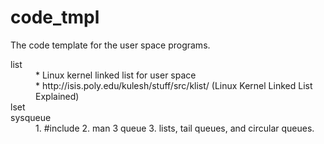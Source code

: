 code_tmpl
======

The code template for the user space programs.

<dl>
  <dt>list</dt>
  <dd>
    * Linux kernel linked list for user space
  </dd>
  <dd>
    * http://isis.poly.edu/kulesh/stuff/src/klist/ (Linux Kernel Linked List Explained)
  </dd>

  <dt>lset</dt>
 
  <dt>sysqueue</dt>
  <dd> 
    1. #include <sys/queue.h>
    2. man 3 queue
    3. lists, tail queues, and circular queues.
  </dd>
</dl>


